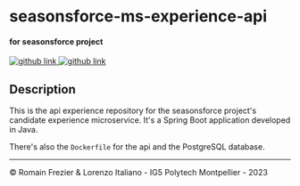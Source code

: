# seasonsforce-ms-experience-api
#### for seasonsforce project 

<a target="_blank" href="https://github.com/lorenzo-italiano/Seasonsforce">
  <img alt="github link" src="https://img.shields.io/badge/SEASONFORCE-global-green?logo=github&style=for-the-badge">
</a>
<a target="_blank" href="https://github.com/lorenzo-italiano/seasonsforce-microservices">
  <img alt="github link" src="https://img.shields.io/badge/SEASONFORCE-microservices-blue?logo=github&style=for-the-badge">
</a>

## Description

This is the api experience repository for the seasonsforce project's candidate experience microservice. It's a Spring Boot application developed in Java.

There's also the `Dockerfile` for the api and the PostgreSQL database.

---

© Romain Frezier & Lorenzo Italiano - IG5 Polytech Montpellier - 2023
